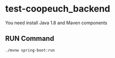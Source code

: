 # test-coopeuch_backend

You need install Java 1.8 and Maven components

## RUN Command

``./mvnw spring-boot:run``
